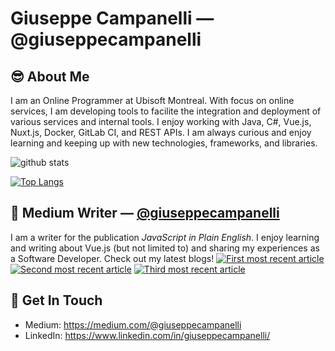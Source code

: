 # Giuseppe Campanelli &mdash; @giuseppecampanelli

## 😎 About Me
I am an Online Programmer at Ubisoft Montreal. With focus on online services, I am developing tools to facilite the integration and deployment of various services and internal tools. I enjoy working with Java, C#, Vue.js, Nuxt.js, Docker, GitLab CI, and REST APIs. I am always curious and enjoy learning and keeping up with new technologies, frameworks, and libraries.

![github stats](https://github-readme-stats.vercel.app/api?username=giuseppecampanelli&show_icons=true&hide=stars)

[![Top Langs](https://github-readme-stats.vercel.app/api/top-langs/?username=giuseppecampanelli&layout=compact)](https://github.com/anuraghazra/github-readme-stats)


## 📝 Medium Writer &mdash; [@giuseppecampanelli](https://medium.com/@giuseppecampanelli)
I am a writer for the publication *JavaScript in Plain English*. I enjoy learning and writing about Vue.js (but not limited to) and sharing my experiences as a Software Developer. Check out my latest blogs!
<a target="_blank" href="https://github-readme-medium-recent-article.vercel.app/medium/@giuseppecampanelli/0"><img src="https://github-readme-medium-recent-article.vercel.app/medium/@giuseppecampanelli/0" alt="First most recent article"></a>
<a target="_blank" href="https://github-readme-medium-recent-article.vercel.app/medium/@giuseppecampanelli/1"><img src="https://github-readme-medium-recent-article.vercel.app/medium/@giuseppecampanelli/1" alt="Second most recent article"></a>
<a target="_blank" href="https://github-readme-medium-recent-article.vercel.app/medium/@giuseppecampanelli/2"><img src="https://github-readme-medium-recent-article.vercel.app/medium/@giuseppecampanelli/2" alt="Third most recent article"></a> 

## 📮 Get In Touch
- Medium: https://medium.com/@giuseppecampanelli
- LinkedIn: https://www.linkedin.com/in/giuseppecampanelli/